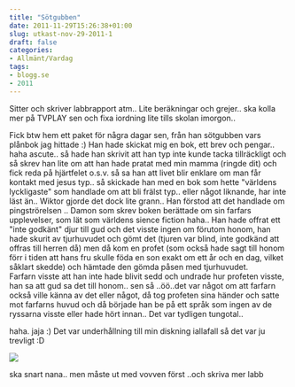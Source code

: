 ```yaml
---
title: "Sötgubben"
date: 2011-11-29T15:26:38+01:00
slug: utkast-nov-29-2011-1
draft: false
categories:
- Allmänt/Vardag
tags:
- blogg.se
- 2011
---
```

Sitter och skriver labbrapport atm.. Lite beräkningar och grejer.. ska kolla mer på TVPLAY sen och fixa iordning lite tills skolan imorgon..  
  
Fick btw hem ett paket för några dagar sen, från han sötgubben vars plånbok jag hittade :) Han hade skickat mig en bok, ett brev och pengar.. haha ascute.. så hade han skrivit att han typ inte kunde tacka tillräckligt och så skrev han lite om att han hade pratat med min mamma (ringde dit) och fick reda på hjärtfelet o.s.v. så sa han att livet blir enklare om man får kontakt med jesus typ.. så skickade han med en bok som hette "världens lyckligaste" som handlade om att bli frälst typ.. eller något liknande, har inte läst än.. Wiktor gjorde det dock lite grann.. Han förstod att det handlade om pingströrelsen .. Damon som skrev boken berättade om sin farfars upplevelser, som lät som världens sience fiction haha.. Han hade offrat ett "inte godkänt" djur till gud och det visste ingen om förutom honom, han hade skurit av tjurhuvudet och gömt det (tjuren var blind, inte godkänd att offras till herren då) men då kom en profet (som också hade sagt till honom förr i tiden att hans fru skulle föda en son exakt om ett år och en dag, vilket såklart skedde) och hämtade den gömda påsen med tjurhuvudet.  
Farfarn visste att han inte hade blivit sedd och undrade hur profeten visste, han sa att gud sa det till honom.. sen så ..öö..det var något om att farfarn också ville känna av det eller något, då tog profeten sina händer och satte mot farfarns huvud och då började han be på ett språk som ingen av de ryssarna visste eller hade hört innan.. Det var tydligen tungotal..  
  
haha. jaja :) Det var underhållning till min diskning iallafall så det var ju trevligt :D  
  
![](/assets/images/blogg.se/dsc08721_177112307.jpg)  
  
ska snart nana.. men måste ut med vovven först ..och skriva mer labb